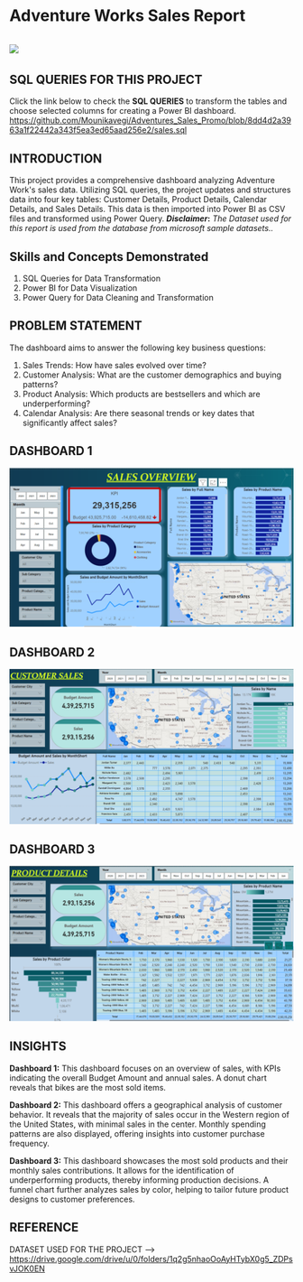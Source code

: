 # Adventure Works Sales Report
![](AdventureWorks-Logo2.jpg)
---
## SQL QUERIES FOR THIS PROJECT
Click the link below to check the **SQL QUERIES** to transform the tables and choose selected columns for creating a Power BI dashboard.
https://github.com/Mounikavegi/Adventures_Sales_Promo/blob/8dd4d2a3963a1f22442a343f5ea3ed65aad256e2/sales.sql
## INTRODUCTION
This project provides a comprehensive dashboard analyzing Adventure Work's sales data. Utilizing SQL queries, the project updates and structures data into four key tables: Customer Details, Product Details, Calendar Details, and Sales Details. This data is then imported into Power BI as CSV files and transformed using Power Query.
**_Disclaimer_:** _The Dataset used for this report is used from the database from microsoft sample datasets.._

## Skills and Concepts Demonstrated
1) SQL Queries for Data Transformation
2) Power BI for Data Visualization
3) Power Query for Data Cleaning and Transformation
   
## PROBLEM STATEMENT
The dashboard aims to answer the following key business questions:
1) Sales Trends: How have sales evolved over time?
2) Customer Analysis: What are the customer demographics and buying patterns?
3) Product Analysis: Which products are bestsellers and which are underperforming?
4) Calendar Analysis: Are there seasonal trends or key dates that significantly affect sales?

## DASHBOARD 1
![](SalesOverview.png)

## DASHBOARD 2
![](CustomerDetails.png)

## DASHBOARD 3
![](ProductDetails.png)

## INSIGHTS
**Dashboard 1:** This dashboard focuses on an overview of sales, with KPIs indicating the overall Budget Amount and annual sales. A donut chart reveals that bikes are the most sold items.

**Dashboard 2:** This dashboard offers a geographical analysis of customer behavior. It reveals that the majority of sales occur in the Western region of the United States, with minimal sales in the center. Monthly spending patterns are also displayed, offering insights into customer purchase frequency.

**Dashboard 3:** This dashboard showcases the most sold products and their monthly sales contributions. It allows for the identification of underperforming products, thereby informing production decisions. A funnel chart further analyzes sales by color, helping to tailor future product designs to customer preferences.

## REFERENCE
DATASET USED FOR THE PROJECT --> https://drive.google.com/drive/u/0/folders/1q2g5nhaoOoAyHTybX0g5_ZDPsvJOK0EN

